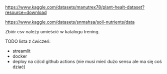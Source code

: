 https://www.kaggle.com/datasets/manutrex78/plant-healt-dataset?resource=download

https://www.kaggle.com/datasets/snmahsa/soil-nutrients/data

Zbiór csv należy umieścić w katalogu trening.


TODO lista z ćwiczeń:
- streamlit
- docker
- deploy na ci/cd github actions (nie musi mieć dużo sensu ale ma się coś dziać)